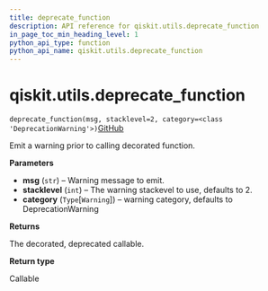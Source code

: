 ```yaml
---
title: deprecate_function
description: API reference for qiskit.utils.deprecate_function
in_page_toc_min_heading_level: 1
python_api_type: function
python_api_name: qiskit.utils.deprecate_function
---
```


# qiskit.utils.deprecate\_function

<span id="qiskit.utils.deprecate_function" />

`deprecate_function(msg, stacklevel=2, category=<class 'DeprecationWarning'>)`[GitHub](https://github.com/qiskit/qiskit/tree/stable/0.40/qiskit/utils/deprecation.py "view source code")

Emit a warning prior to calling decorated function.

**Parameters**

*   **msg** (`str`) – Warning message to emit.
*   **stacklevel** (`int`) – The warning stackevel to use, defaults to 2.
*   **category** (`Type`\[`Warning`]) – warning category, defaults to DeprecationWarning

**Returns**

The decorated, deprecated callable.

**Return type**

Callable

